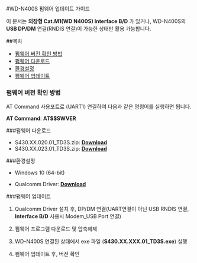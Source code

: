 #WD-N400S 펌웨어 업데이트 가이드

이 문서는 **외장형 Cat.M1(WD N400S) Interface B/D** 가 있거나, WD-N400S의 **USB DP/DM** 연결(RNDIS 연결)이 가능한 상태만 활용 가능합니다. 

##목차

-   [펌웨어 버전 확인 방법](#Check_Version)
-   [펌웨어 다운로드](#Down_Load)
-   [환경설정](#Environment)
-   [펌웨어 업데이트](#Update)

<a name="Check_Version"></a>

### 펌웨어 버전 확인 방법

AT Command 사용포트로 (UART1) 연결하여 다음과 같은 명령어를 실행하면 됩니다. 

**AT Command**: **AT$$SWVER**


<a name="Down_Load"></a>

###펌웨어 다운로드

* S430.XX.020.01_TD3S.zip: **[Download]("https://www.dropbox.com/s/ge63n741i3gvjkc/S430XX.020.01_TD3S.zip?dl=0")**
* S430.XX.023.01_TD3S.zip: **[Download]("https://www.dropbox.com/s/30q0nd04jqup95x/S430XX.023.01_TD3S.zip?dl=0")**


<a name="Evcivonment"></a>

###환경설정

* Windows 10 (64-bit)

* Qualcomm Driver:  **[Download]("https://www.dropbox.com/s/37x1xx9wdbmr0r8/qud.win.1.1_installer_10052.9.zip?dl=0")**


<a name="Update"></a>

###펌웨어 업데이트

1. Qualcomm Driver 설치 후, DP/DM 연결(UART연결이 아닌 USB RNDIS 연결, **Interface B/D** 사용시 Modem_USB Port 연결)

2. 펌웨어 프로그램 다운로드 및 압축해제

3. WD-N400S 연결된 상태에서 exe 파일 (**S430.XX.XXX.01_TD3S.exe**) 실행

4. 펌웨어 업데이트 후, 버전 확인